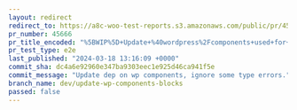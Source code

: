 ```yaml
---
layout: redirect
redirect_to: https://a8c-woo-test-reports.s3.amazonaws.com/public/pr/45666/e2e/index.html
pr_number: 45666
pr_title_encoded: "%5BWIP%5D+Update+%40wordpress%2Fcomponents+used+for+frontend+context+in+blocks."
pr_test_type: e2e
last_published: "2024-03-18 13:16:09 +0000"
commit_sha: dc4a6e92960e347ba9303eec1e925d46ca941f5e
commit_message: "Update dep on wp components, ignore some type errors."
branch_name: dev/update-wp-components-blocks
passed: false
---
```

